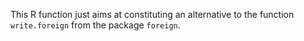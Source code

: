 This R function just aims at constituting an alternative to the function `write.foreign` from the package `foreign`.